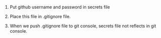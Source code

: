 1.  Put github username and password in secrets file

2.  Place this file in .gitignore file.

3. When we push .gitignore file to git console, secrets file not reflects in git console. 
